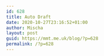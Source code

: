 ```yaml
---
id: 628
title: Auto Draft
date: 2020-10-27T23:16:52+01:00
author: Mischa
layout: post
guid: https://mmt.me.uk/blog/?p=628
permalink: /?p=628
---
```

